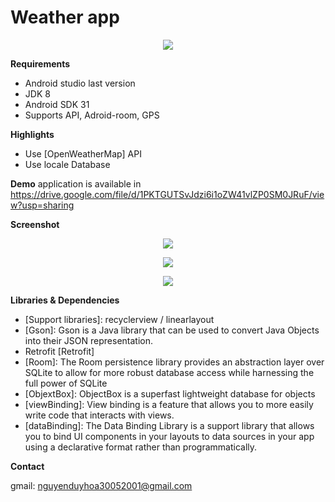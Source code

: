# Weather app


<p align="center"><img src="image/detail1.jpg" /></p>

**Requirements**
- Android studio last version
- JDK 8
- Android SDK 31
- Supports API, Adroid-room, GPS

**Highlights**
- Use [OpenWeatherMap] API
- Use locale Database

**Demo** application is available in <a>https://drive.google.com/file/d/1PKTGUTSvJdzi6i1oZW41vlZP0SM0JRuF/view?usp=sharing</a>

**Screenshot**

<p align="center"><img src="image/detail1.jpg" /></p> 
<p align="center"><img src="image/detail2.jpg" /></p> 
<p align="center"><img src="image/listcity.jpg" /></p> 

**Libraries & Dependencies**
- [Support libraries]: recyclerview / linearlayout
- [Gson]: Gson is a Java library that can be used to convert Java Objects into their JSON representation.
- Retrofit [Retrofit]
- [Room]: The Room persistence library provides an abstraction layer over SQLite to allow for more robust database access while harnessing the full power of SQLite
- [ObjextBox]: ObjectBox is a superfast lightweight database for objects
- [viewBinding]: View binding is a feature that allows you to more easily write code that interacts with views.
- [dataBinding]: The Data Binding Library is a support library that allows you to bind UI components in your layouts to data sources in your app using a declarative format rather than programmatically.

**Contact**

gmail: nguyenduyhoa30052001@gmail.com
